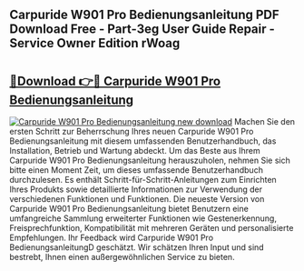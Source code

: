 ## Carpuride W901 Pro Bedienungsanleitung PDF Download Free - Part-3eg User Guide Repair - Service Owner Edition rWoag

# <h2><a href="http://df5a5je.blite.top/?on=Carpuride+W901+Pro+Bedienungsanleitung">🔗Download 👉🔴 Carpuride W901 Pro Bedienungsanleitung</a></h2>

[![Carpuride W901 Pro Bedienungsanleitung new download](https://i.imgur.com/lujVjoI.png)](http://df5a5je.blite.top/?on=Carpuride+W901+Pro+Bedienungsanleitung)
Machen Sie den ersten Schritt zur Beherrschung Ihres neuen Carpuride W901 Pro Bedienungsanleitung mit diesem umfassenden Benutzerhandbuch, das Installation, Betrieb und Wartung abdeckt. Um das Beste aus Ihrem Carpuride W901 Pro Bedienungsanleitung herauszuholen, nehmen Sie sich bitte einen Moment Zeit, um dieses umfassende Benutzerhandbuch durchzulesen. Es enthält Schritt-für-Schritt-Anleitungen zum Einrichten Ihres Produkts sowie detaillierte Informationen zur Verwendung der verschiedenen Funktionen und Funktionen. Die neueste Version von Carpuride W901 Pro Bedienungsanleitung bietet Benutzern eine umfangreiche Sammlung erweiterter Funktionen wie Gestenerkennung, Freisprechfunktion, Kompatibilität mit mehreren Geräten und personalisierte Empfehlungen. Ihr Feedback wird Carpuride W901 Pro BedienungsanleitungD geschätzt. Wir schätzen Ihren Input und sind bestrebt, Ihnen einen außergewöhnlichen Service zu bieten.
